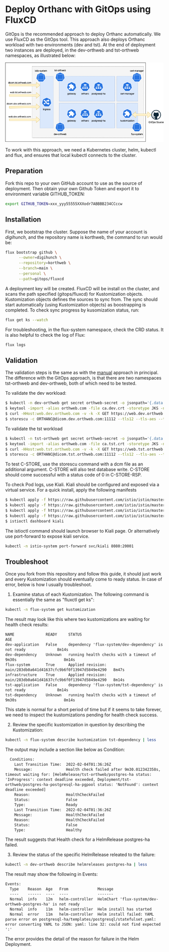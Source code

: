 # Deploy Orthanc with GitOps using FluxCD

GitOps is the recommended approach to deploy Orthanc automatically. We use FluxCD as the GitOps tool. This approach also deploys Orthanc workload with two environments (dev and tst). At the end of deployment two instances are deployed, in the dev-orthweb and tst-orthweb namespaces, as illustrated below:

![Diagram](resources/korthweb-gitops.png)

To work with this approach, we need a Kubernetes cluster, helm, kubectl and flux, and ensures that local kubectl connects to the cluster.
## Preparation
Fork this repo to your own GitHub account to use as the source of deployment. Then obtain your own Github Token and export it to environment variable GITHUB_TOKEN: 
```sh
export GITHUB_TOKEN=xxx_yyy55555XXXodr7ABBBB234CCccw
```
## Installation

First, we bootstrap the cluster. Suppose the name of your account is *digihunch*, and the repository name is korthweb, the command to run would be:

```sh
flux bootstrap github \
      --owner=digihunch \
      --repository=korthweb \
      --branch=main \
      --personal \
      --path=gitops/fluxcd
```
A deployment key will be created. FluxCD will be install on the cluster, and scans the path specified (gitops/fluxcd) for Kustomization objects.  Kustomization objects defines the sources to sync from. The sync should start automatically (using Kustomization objects) as boostrapping is completed. To check sync progress by kusomization status, run:
```sh
flux get ks --watch
```
For troubleshooting, in the flux-system namespace, check the CRD status. It is also helpful to check the log of Flux:
```sh
flux logs
```
## Validation
The validation steps is the same as with the [manual](https://github.com/digihunch/korthweb/blob/main/manual/README.md#validation) approach in principal. The difference with the GitOps approach, is that there are two namespaces tst-orthweb and dev-orthweb, both of which need to be tested.

To validate the dev workload:
```sh
$ kubectl -n dev-orthweb get secret orthweb-secret -o jsonpath='{.data.ca\.crt}' | base64 --decode > ca.dev.crt
$ keytool -import -alias orthweb.com -file ca.dev.crt -storetype JKS -noprompt -keystore client.dev.truststore -storepass Password123!
$ curl -HHost:web.dev.orthweb.com -v -k -X GET https://web.dev.orthweb.com/app/explorer.html -u orthanc:orthanc --cacert ca.dev.crt
$ storescu -c ORTHANC@dicom.dev.orthweb.com:11112 --tls12 --tls-aes --trust-store client.dev.truststore --trust-store-pass Password123!
```

To validate the tst workload
```sh
$ kubectl -n tst-orthweb get secret orthweb-secret -o jsonpath='{.data.ca\.crt}' | base64 --decode > ca.tst.crt
$ keytool -import -alias orthweb.com -file ca.tst.crt -storetype JKS -noprompt -keystore client.tst.truststore -storepass Password123!
$ curl -HHost:web.tst.orthweb.com -v -k -X GET https://web.tst.orthweb.com/app/explorer.html -u orthanc:orthanc --cacert ca.tst.crt
$ storescu -c ORTHANC@dicom.tst.orthweb.com:11112 --tls12 --tls-aes --trust-store client.tst.truststore --trust-store-pass Password123!
```
To test C-STORE, use the storescu command with a dcm file as an additional argument. C-STORE will also test database write. C-STORE should come successful with a status code of 0 in C-STORE-RSP.

To check Pod logs, use Kiali. Kiali should be configured and exposed via a virtual service. For a quick install, apply the following manifests
```sh
$ kubectl apply -f https://raw.githubusercontent.com/istio/istio/master/samples/addons/jaeger.yaml
$ kubectl apply -f https://raw.githubusercontent.com/istio/istio/master/samples/addons/grafana.yaml
$ kubectl apply -f https://raw.githubusercontent.com/istio/istio/master/samples/addons/prometheus.yaml
$ kubectl apply -f https://raw.githubusercontent.com/istio/istio/master/samples/addons/kiali.yaml
$ istioctl dashboard kiali
```
The istioctl command should launch browser to Kiali page. Or alternatively use port-forward to expose kiali service.
```sh
kubectl -n istio-system port-forward svc/kiali 8080:20001
```

## Troubleshoot

Once you fork from this repository and follow this guide, it should just work and every Kustomization should eventually come to ready status. In case of error, below is how I usually troubleshoot.

1. Examine status of each Kustomization. The following command is essentially the same as "fluxctl get ks":
```sh
kubectl -n flux-system get kustomization
```
The result may look like this where two kustomizations are waiting for health check results:
```
NAME              READY     STATUS                                                            AGE
dev-application   False     dependency 'flux-system/dev-dependency' is not ready              8m14s
dev-dependency    Unknown   running health checks with a timeout of 9m30s                     8m14s
flux-system       True      Applied revision: main/283db0a641d41637cfc9b6f0f13947d5849e4290   8m47s
infrastructure    True      Applied revision: main/283db0a641d41637cfc9b6f0f13947d5849e4290   8m14s
tst-application   False     dependency 'flux-system/tst-dependency' is not ready              8m14s
tst-dependency    Unknown   running health checks with a timeout of 9m30s                     8m14s
```
This state is normal for a short period of time but if it seems to take forever, we need to inspect the kustomizations pending for health check success.

2. Review the specific kustomization in question by describing the Kustomization:
```sh
kubectl -n flux-system describe kustomization tst-dependency | less
```
The output may include a section like below as Condition:
```
  Conditions:
    Last Transition Time:  2022-02-04T01:36:26Z
    Message:               Health check failed after 9m30.012342358s, timeout waiting for: [HelmRelease/tst-orthweb/postgres-ha status: 'InProgress': context deadline exceeded, Deployment/tst-orthweb/postgres-ha-postgresql-ha-pgpool status: 'NotFound': context deadline exceeded]
    Reason:                HealthCheckFailed
    Status:                False
    Type:                  Ready
    Last Transition Time:  2022-02-04T01:36:26Z
    Message:               HealthCheckFailed
    Reason:                HealthCheckFailed
    Status:                False
    Type:                  Healthy
```
The result suggests that Health check for a HelmRelease postgres-ha failed. 

3. Review the status of the specific HelmRelease releated to the failure:
```sh
kubectl -n dev-orthweb describe helmreleases postgres-ha | less
```
The result may show the following in Events:
```
Events:
  Type    Reason  Age   From             Message
  ----    ------  ----  ----             -------
  Normal  info    12m   helm-controller  HelmChart 'flux-system/dev-orthweb-postgres-ha' is not ready
  Normal  info    11m   helm-controller  Helm install has started
  Normal  error   11m   helm-controller  Helm install failed: YAML parse error on postgresql-ha/templates/postgresql/statefulset.yaml: error converting YAML to JSON: yaml: line 32: could not find expected ':'
  ```
  The error provides the detail of the reason for failure in the Helm Deployment.
